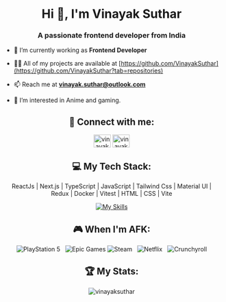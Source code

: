 <h1 align="center">Hi 👋, I'm Vinayak Suthar</h1>
<h3 align="center">A passionate frontend developer from India</h3>

- 🔭 I’m currently working as **Frontend Developer**

- 👨‍💻 All of my projects are available at [https://github.com/VinayakSuthar](https://github.com/VinayakSuthar?tab=repositories)

- 📫 Reach me at **vinayak.suthar@outlook.com**

- 👀 I’m interested in Anime and gaming.

<div align="center">
<h2 align="center">🔗 Connect with me:</h2>
<p align="center">
<a href="https://twitter.com/vinayaksuthar4" target="blank"><img align="center" src="https://raw.githubusercontent.com/rahuldkjain/github-profile-readme-generator/master/src/images/icons/Social/twitter.svg" alt="vinayaksuthar4" height="30" width="40" /></a>
<a href="https://instagram.com/vinayak_1337/" target="blank"><img align="center" src="https://raw.githubusercontent.com/rahuldkjain/github-profile-readme-generator/master/src/images/icons/Social/instagram.svg" alt="vinayak_1337" height="30" width="40" /></a>
</p>
</div>

<div align="center">

## 💻 My Tech Stack:

ReactJs | Next.js | TypeScript | JavaScript | Tailwind Css | Material UI | Redux | Docker | Vitest | HTML | CSS | Vite

[![My Skills](https://skillicons.dev/icons?i=react,nextjs,ts,js,tailwind,materialui,docker,redux,vitest,html,css,vite)](https://skillicons.dev)

## 🎮 When I'm AFK:

![PlayStation 5](https://img.shields.io/badge/Playstation%205-003791?style=for-the-badge&logo=playstation-5&logoColor=white) &nbsp;
![Epic Games](https://img.shields.io/badge/epicgames-%23313131.svg?style=for-the-badge&logo=epicgames&logoColor=white)
![Steam](https://img.shields.io/badge/steam-%23000000.svg?style=for-the-badge&logo=steam&logoColor=white) &nbsp;
![Netflix](https://img.shields.io/badge/Netflix-E50914?style=for-the-badge&logo=netflix&logoColor=white) &nbsp;
![Crunchyroll](https://img.shields.io/badge/Crunchyroll-F47521?style=for-the-badge&logo=crunchyroll&logoColor=white)

## 🏆 My Stats:

<p><img align="center" src="https://github-readme-stats.vercel.app/api/top-langs?username=vinayaksuthar&show_icons=true&locale=en&layout=compact" alt="vinayaksuthar" /></p>
</div>
